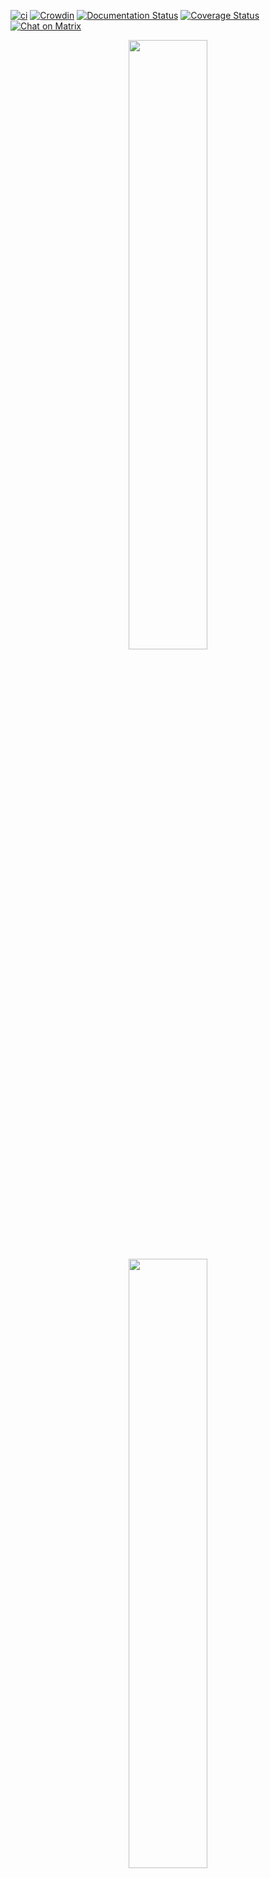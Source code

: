 [![ci](https://github.com/paperless-ngx/paperless-ngx/workflows/ci/badge.svg)](https://github.com/paperless-ngx/paperless-ngx/actions)
[![Crowdin](https://badges.crowdin.net/paperless-ngx/localized.svg)](https://crowdin.com/project/paperless-ngx)
[![Documentation Status](https://readthedocs.org/projects/paperless-ngx/badge/?version=latest)](https://paperless-ngx.readthedocs.io/en/latest/?badge=latest)
[![Coverage Status](https://coveralls.io/repos/github/paperless-ngx/paperless-ngx/badge.svg?branch=master)](https://coveralls.io/github/paperless-ngx/paperless-ngx?branch=master)
[![Chat on Matrix](https://matrix.to/img/matrix-badge.svg)](https://matrix.to/#/#paperless:adnidor.de)

<p align="center">
<img src="https://github.com/paperless-ngx/paperless-ngx/raw/main/resources/logo/web/png/Black%20logo%20-%20no%20background.png#gh-light-mode-only" width="50%" />
<img src="https://github.com/paperless-ngx/paperless-ngx/raw/main/resources/logo/web/png/White%20logo%20-%20no%20background.png#gh-dark-mode-only" width="50%" />
</p>

<!-- omit in toc -->

# Paperless-ngx

Paperless-ngx is a document management system that transforms your physical documents into a searchable online archive so you can keep, well, _less paper_.

Paperless-ngx forked from [paperless-ng](https://github.com/jonaswinkler/paperless-ng) to continue the great work and distribute responsibility of supporting and advancing the project among a team of people. [Consider joining us!](#community-support) Discussion of this transition can be found in issues
[#1599](https://github.com/jonaswinkler/paperless-ng/issues/1599) and [#1632](https://github.com/jonaswinkler/paperless-ng/issues/1632).

# Paperless-ngx on Kubernetes
I don't care...take me to [TLDR](#TLDR)

I ran paperless-ngx on Docker for a while and moved to istalltion to Kubernetes.  I did this for a couple of reasons
- Learn Kubernetes Better
- Help out people who wnated to learn Kubernetes better
- See how a document management sytem would scale and work for me

This is my manifiests that I used to put paperless into my microk8s cluster.  There are a few caveats here:
- If you run multiple nodes in your cluster your PVC configs will beed to refelct that, OpenEBS is a good option
- I put the consumption directory on and NFS share - why you ask?  Simple
    - If you have a scanner you can scan directly to a share on a NAS, File server or whatever you want
    - Usually this is a share folder somewhere, created a PVC for this seemed like a bad idea a share was best
    - You can be grandualr with permissons on the share so make sure you grant paperless the access needed
    - You can also have a "inotify" process running to pass stuff to this directory from another share if you want.

The possibilities are endless really

I also offloaded OCR and document convertion to Tika and Gotenberg respectively.  The OCR deployment and service manifests show the servicies neded.

I also put no NGINX ingress on this installation as I didn't want it, I wanted the port.  In my setup I have an external LB/Controller that handles access-lists and certificates. You can easly change the service deployments for the webserver to have ingress if you which then create the ingress manifest which I may include later.

You'll also notice an AV manifest.  I was working on a solution to scan uploads with ClamAV but it's not there yet so you can safely remove them if you want or keep thema and see if you can get Clam to scan the consume directory.

# Installation
Have a working K8S installaton somwhere.  Microk8s, Minikube...doesn't matter.  Download/pull the manifest and ediit paperless-config.yaml to your liking.  You'll notice those are the envrionment values for paperless itself so you can easily add/remove what you want based on the paperless documentation [here](https://paperless-ng.readthedocs.io/en/latest/configuration.html).  Please note the strings for the OCR section, as they point to the OCR Service depolyment.  This DNS internal to the cluster will resolve the service name not the names of the containers so make sure you don't change that or try to resolve the container names as you would with docker.  If you have those services running somewhere else like different tenant or not in K8S you'll have to use the IP address. Be careful upgrading the TIKA version past the 1 series branch is it does break stuff.  I might try it later with Tensor-Flow but who knows.

All deployment should pull their configs from configmaps.

If you want to run this in production create a secret for the PosgresSQL database login info and change the env values deployment manifest to reflect that.  Using secrets is easy and you can do that by looking [here](https://kubernetes.io/docs/concepts/configuration/secret/).  Then change the env vaules to: 
    envFrom:
          - secretRef:
              name: your-paperless-db-secret
Or whatever you want to call your secret.  

That's it.  

# TLDR
1. Go to CLI
    ```kubectl create namespace paperless```
2. Edit paperless-config.yaml to your liking 
3. Back to CLI
    ```kubectl -n paperless apply -f .```
4. Profit